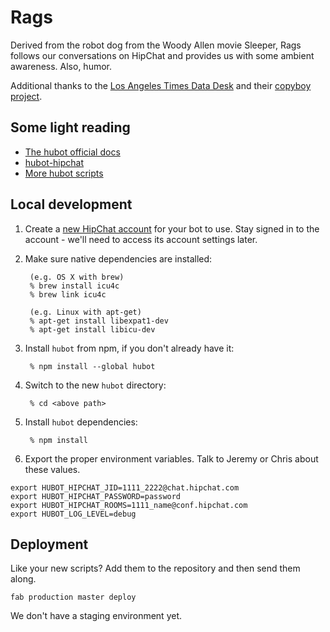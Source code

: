 # Rags

Derived from the robot dog from the Woody Allen movie Sleeper, Rags follows our conversations on HipChat and provides us with some ambient awareness. Also, humor.

Additional thanks to the [Los Angeles Times Data Desk](http://datadesk.latimes.com/) and their [copyboy project](https://github.com/datadesk/copyboy).

## Some light reading
* [The hubot official docs](http://hubot.github.com/)
* [hubot-hipchat](https://github.com/hipchat/hubot-hipchat)
* [More hubot scripts](https://github.com/github/hubot-scripts/tree/master/src/scripts)

## Local development
1. Create a [new HipChat account](https://www.hipchat.com/help/page/how-do-i-invite-other-users/) for your bot to use. Stay signed in to the account - we'll need to access its account settings later.

1. Make sure native dependencies are installed:

        (e.g. OS X with brew)
        % brew install icu4c
        % brew link icu4c

        (e.g. Linux with apt-get)
        % apt-get install libexpat1-dev
        % apt-get install libicu-dev

1. Install `hubot` from npm, if you don't already have it:

        % npm install --global hubot

1. Switch to the new `hubot` directory:

        % cd <above path>

1. Install `hubot` dependencies:

        % npm install

1. Export the proper environment variables. Talk to Jeremy or Chris about these values.
```
export HUBOT_HIPCHAT_JID=1111_2222@chat.hipchat.com
export HUBOT_HIPCHAT_PASSWORD=password
export HUBOT_HIPCHAT_ROOMS=1111_name@conf.hipchat.com
export HUBOT_LOG_LEVEL=debug
```

## Deployment
Like your new scripts? Add them to the repository and then send them along.
```
fab production master deploy
```

We don't have a staging environment yet.